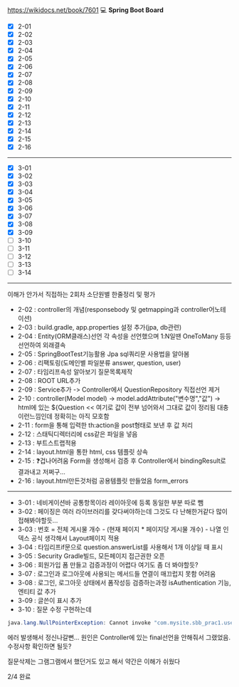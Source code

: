 https://wikidocs.net/book/7601
💻
**Spring Boot Board**

- [x] 2-01
- [x] 2-02
- [x] 2-03
- [x] 2-04
- [x] 2-05
- [x] 2-06
- [x] 2-07
- [x] 2-08
- [x] 2-09
- [x] 2-10
- [x] 2-11
- [x] 2-12
- [x] 2-13
- [x] 2-14
- [x] 2-15
- [x] 2-16
***
- [x] 3-01
- [x] 3-02
- [x] 3-03
- [x] 3-04
- [x] 3-05
- [x] 3-06
- [x] 3-07
- [x] 3-08
- [x] 3-09
- [ ] 3-10
- [ ] 3-11
- [ ] 3-12
- [ ] 3-13
- [ ] 3-14
***
이해가 안가서 직접하는 2회차
소단원별 한줄정리 및 평가
- 2-02 : controller의 개념(responsebody 및 getmapping과 controller어노테이션)
- 2-03 : build.gradle, app.properties 설정 추가(jpa, db관련)
- 2-04 : Entity(ORM클래스)선언 각 속성을 선언했으며 1:N일땐 OneToMany 등등 선언하여 외래결속
- 2-05 : SpringBootTest기능활용 Jpa sql쿼리문 사용법을 알아봄
- 2-06 : 리팩토링(도메인별 파일분류 answer, question, user)
- 2-07 : 타임리프속성 알아보기 질문목록제작
- 2-08 : ROOT URL추가
- 2-09 : Service추가 -> Controller에서 QuestionRepository 직접선언 제거
- 2-10 : controller(Model model) -> model.addAttribute("변수명","값") ->
html에 있는 ${Question << 여기로 값이 전부 넘어와서 그대로 값이 정리됨 대충 이런느낌인데 정확히는 아직 모호함
- 2-11 : form을 통해 입력한 th:action을 post형태로 보낸 후 값 처리
- 2-12 : 스태틱디렉터리에 css같은 파일을 넣음
- 2-13 : 부트스트랩적용
- 2-14 : layout.html을 통한 html, css 템플릿 상속
- 2-15 : ❓겁나어려움 Form을 생성해서 검증 후 Controller에서 bindingResult로 결과내고 저쩌구...
- 2-16 : layout.html만든것처럼 공용템플릿 만들었음 form_errors

***
- 3-01 : 네비게이션바 공통항목이라 레이아웃에 등록 동일한 부분 따로 뺌
- 3-02 : 페이징은 여러 라이브러리를 갖다써야하는데 그것도 다 난해한거같다 많이접해봐야할듯...
- 3-03 : 번호 = 전체 게시물 개수 - (현재 페이지 * 페이지당 게시물 개수) - 나열 인덱스 공식 생각해서 Layout페이지 적용
- 3-04 : 타임리프if문으로 question.answerList를 사용해서 1개 이상일 때 표시
- 3-05 : Security Gradle빌드, 모든페이지 접근권한 오픈
- 3-06 : 회원가입 폼 만들고 검증과정이 어렵다 여기도 좀 더 봐야할듯?
- 3-07 : 로그인과 로그아웃에 사용되는 메서드들 연결이 매끄럽지 못함 어려움
- 3-08 : 로그인, 로그아웃 상태에서 폼작성등 검증하는과정 isAuthentication 기능, 엔티티 값 추가
- 3-09 : 글쓴이 표시 추가
- 3-10 : 질문 수정 구현하는데 
```java
java.lang.NullPointerException: Cannot invoke "com.mysite.sbb_prac1.user.UserService.getUser(String)" because "this.userService" is null
```
에러 발생해서 정신나갈뻔... 원인은 Controller에 있는 final선언을 안해줘서 그랬었음. 수정사항 확인하면 될듯?

질문삭제는 그램그램에서 했던거도 있고 해서 약간은 이해가 쉬웠다

2/4 완료